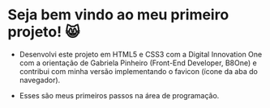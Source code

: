 # Seja bem vindo ao meu primeiro projeto! :smile_cat:



- Desenvolvi este projeto em HTML5 e CSS3 com a Digital Innovation One com a orientação de Gabriela Pinheiro (Front-End Developer, B8One) e contribui com minha versão implementando o favicon (ícone da aba do navegador).



- Esses são meus primeiros passos na área de programação.

